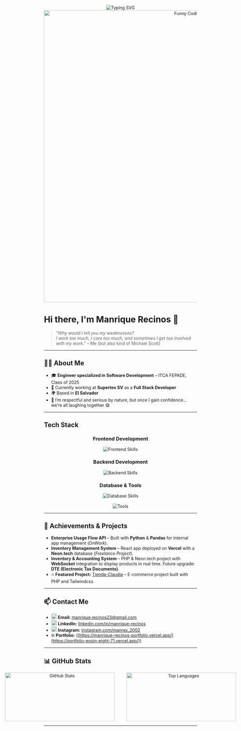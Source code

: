<p align="center" style="margin: 0;">
  <img src="https://readme-typing-svg.herokuapp.com?font=Fira+Code&pause=700&color=10B981&center=true&width=435&lines=Full+Stack+Developer;Software+Engineer;Problem+Solver" alt="Typing SVG" />
  <br />
  <img src="https://media4.giphy.com/media/v1.Y2lkPTc5MGI3NjExM2YzZ2kwOHM3dnAzc2loYTlsZGx5bDRsM2VwaGoxNXo4ODBhcnlmcyZlcD12MV9pbnRlcm5hbF9naWZfYnlfaWQmY3Q9Zw/i79P9wUfnmPyo/giphy.gif" alt="Funny Coding GIF" style="width: 100vw; height: auto; display: block;" />
</p>

# Hi there, I'm Manrique Recinos 👋
> *"Why would I tell you my weaknesses?  
> I work too much, I care too much, and sometimes I get too involved with my work."* – Me (but also kind of Michael Scott)

---

## 👨‍💻 About Me

- 🎓 **Engineer specialized in Software Development** – ITCA FEPADE, Class of 2025  
- 💼 Currently working at **Supertex SV** as a **Full Stack Developer**  
- 🌍 Based in **El Salvador**  
- 💬 I’m respectful and serious by nature, but once I gain confidence… we’re all laughing together 😄

---

## Tech Stack

<div align="center">

### Frontend Development  
<img src="https://skillicons.dev/icons?i=react,typescript,javascript,tailwindcss,jquery" alt="Frontend Skills" />

### Backend Development  
<img src="https://skillicons.dev/icons?i=php,laravel,python,nextjs" alt="Backend Skills" />

### Database & Tools  
<img src="https://skillicons.dev/icons?i=mysql,postgres,sqlite,docker,github" alt="Database Skills" />  
<br />  
<br />  
<img src="https://skillicons.dev/icons?i=vscode,postman,vercel,kali,windows,aws" alt="Tools" />

</div>

---

## 🚀 Achievements & Projects

- **Enterprise Usage Flow API** – Built with **Python** & **Pandas** for internal app management (*OnWork*).  
- **Inventory Management System** – React app deployed on **Vercel** with a **Neon.tech** database (*Freelance Project*).  
- **Inventory & Accounting System** – PHP & Neon.tech project with **WebSocket** integration to display products in real time. Future upgrade: **DTE (Electronic Tax Documents)**.  
- ⭐ **Featured Project:** [Tienda-Claudia](https://github.com/ManriqueRecinos/Tienda-Claudia) – E-commerce project built with PHP and Tailwindcss.

---

## 📫 Contact Me

- <img src="https://skillicons.dev/icons?i=gmail" alt="Gmail" height="18" width="18" /> **Email:** [manrique.recinos23@gmail.com](mailto:manrique.recinos23@gmail.com)  
- <img src="https://skillicons.dev/icons?i=linkedin" alt="LinkedIn" height="18" width="18" /> **LinkedIn:** [linkedin.com/in/manrique-recinos](https://www.linkedin.com/in/manrique-recinos-64b772314/)  
- <img src="https://skillicons.dev/icons?i=instagram" alt="Instagram" height="18" width="18" /> **Instagram:** [instagram.com/manrex_2002](https://www.instagram.com/manrex_2002)  
- 🌐 **Portfolio:** ([https://manrique-recinos-portfolio.vercel.app/](https://portfolio-eosin-eight-71.vercel.app/))

---

## 📊 GitHub Stats

<p align="center" style="display: flex; justify-content: center; gap: 40px; flex-wrap: nowrap; flex-direction: row;">
  <img src="https://github-readme-stats.vercel.app/api?username=manriqueRecinos&show_icons=true&theme=radical" alt="GitHub Stats" style="width: 360px; height: 160px; max-width: 100%;" />
  <img src="https://github-readme-stats.vercel.app/api/top-langs/?username=manriqueRecinos&layout=compact&theme=radical" alt="Top Languages" style="width: 360px; height: 160px; max-width: 100%;" />
</p>

---
